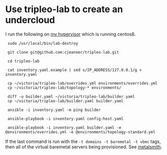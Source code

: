 # Use tripleo-lab to create an undercloud

I run the following on
[my hypervisor](http://blog.johnlikesopenstack.com/2018/08/pc-for-tripleo-quickstart.html)
which is running centos8.

```
 sudo /usr/local/bin/lab-destroy

 git clone git@github.com:cjeanner/tripleo-lab.git

 cd tripleo-lab

 cat inventory.yaml.example | sed s/IP_ADDRESS/127.0.0.1/g > inventory.yaml

 cp ~/victoria/tripleo-lab/overrides.yml environments/overrides.yml
 cp ~/victoria/tripleo-lab/topology-* environments/

 diff -u builder.yaml ~/victoria/tripleo-lab/builder.yaml
 cp ~/victoria/tripleo-lab/builder.yaml builder.yaml

 ansible -i inventory.yaml -m ping builder

 ansible-playbook -i inventory.yaml config-host.yaml

 ansible-playbook -i inventory.yaml builder.yaml -e @environments/overrides.yml -e @environments/topology-standard.yml
```

If the last command is run with the `-t domains -t baremetal -t vbmc` tags, then all of the virtual baremetal servers being provisioned. See [metalsmith](../metalsmith/).
